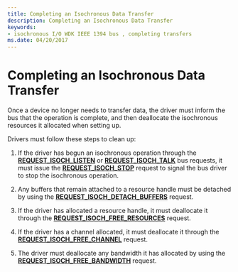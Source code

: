 ```yaml
---
title: Completing an Isochronous Data Transfer
description: Completing an Isochronous Data Transfer
keywords:
- isochronous I/O WDK IEEE 1394 bus , completing transfers
ms.date: 04/20/2017
---
```


# Completing an Isochronous Data Transfer





Once a device no longer needs to transfer data, the driver must inform the bus that the operation is complete, and then deallocate the isochronous resources it allocated when setting up.

Drivers must follow these steps to clean up:

1.  If the driver has begun an isochronous operation through the [**REQUEST_ISOCH_LISTEN**](/windows-hardware/drivers/ddi/1394/ni-1394-ioctl_1394_class) or [**REQUEST_ISOCH_TALK**](/windows-hardware/drivers/ddi/1394/ni-1394-ioctl_1394_class) bus requests, it must issue the [**REQUEST_ISOCH_STOP**](/windows-hardware/drivers/ddi/1394/ni-1394-ioctl_1394_class) request to signal the bus driver to stop the isochronous operation.

2.  Any buffers that remain attached to a resource handle must be detached by using the [**REQUEST_ISOCH_DETACH_BUFFERS**](/windows-hardware/drivers/ddi/1394/ni-1394-ioctl_1394_class) request.

3.  If the driver has allocated a resource handle, it must deallocate it through the [**REQUEST_ISOCH_FREE_RESOURCES**](/windows-hardware/drivers/ddi/1394/ni-1394-ioctl_1394_class) request.

4.  If the driver has a channel allocated, it must deallocate it through the [**REQUEST_ISOCH_FREE_CHANNEL**](/windows-hardware/drivers/ddi/1394/ni-1394-ioctl_1394_class) request.

5.  The driver must deallocate any bandwidth it has allocated by using the [**REQUEST_ISOCH_FREE_BANDWIDTH**](/windows-hardware/drivers/ddi/1394/ni-1394-ioctl_1394_class) request.



 




